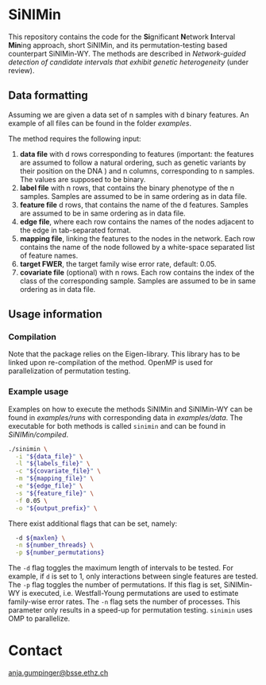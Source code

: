 # SiNIMin

This repository contains the code for the <b>Si</b>gnificant <b>N</b>etwork <b>I</b>nterval <b>Min</b>ing approach, short SiNIMin, and its permutation-testing based counterpart SiNIMin-WY. The methods are described in _Network-guided detection of candidate intervals that exhibit genetic heterogeneity_ (under review).


## Data formatting

Assuming we are given a data set of n samples with d binary features. An example of all files can be found in the folder _examples_.

The method requires the following input:
  1. __data file__ with d rows corresponding to features (important: the features are assumed to follow a natural ordering, such as genetic variants by their position on the DNA ) and n columns, corresponding to n samples. The values are supposed to be binary.
  2. __label file__ with n rows, that contains the binary phenotype of the n samples. Samples are assumed to be in same ordering as in data file.
  3. __feature file__ d rows, that contains the name of the d features. Samples are assumed to be in same ordering as in data file.
  4.  __edge file__, where each row contains the names of the nodes adjacent to the edge in tab-separated format.
  5. __mapping file__, linking the features to the nodes in the network. Each row contains the name of the node followed by a white-space separated list of feature names.
  6. __target FWER__, the target family wise error rate, default: 0.05.
  7. __covariate file__ (optional) with n rows. Each row contains the index of the class of the corresponding sample. Samples are assumed to be in same ordering as in data file.
  
  

## Usage information

### Compilation
Note that the package relies on the Eigen-library. This library has to be linked upon re-compilation of the method.
OpenMP is used for parallelization of permutation testing.

### Example usage

Examples on how to execute the methods SiNIMin and SiNIMin-WY can be found in _examples/runs_ with corresponding data in _examples/data_.
The executable for both methods is called `sinimin` and can be found in _SiNIMin/compiled_.

```bash
./sinimin \
  -i "${data_file}" \
  -l "${labels_file}" \
  -c "${covariate_file}" \
  -m "${mapping_file}" \
  -e "${edge_file}" \
  -s "${feature_file}" \
  -f 0.05 \
  -o "${output_prefix}" \
 ```
There exist additional flags that can be set, namely:
```bash
  -d ${maxlen} \
  -n ${number_threads} \
  -p ${number_permutations} 
```

The `-d` flag toggles the maximum length of intervals to be tested. For example, if `d` is set to 1, only interactions between single features are tested.
The `-p` flag toggles the number of permutations. If this flag is set, SiNIMin-WY is executed, i.e. Westfall-Young permutations are used to estimate family-wise error rates.
The `-n` flag sets the number of processes. This parameter only results in a speed-up for permutation testing. `sinimin` uses OMP to parallelize.

# Contact
anja.gumpinger@bsse.ethz.ch
